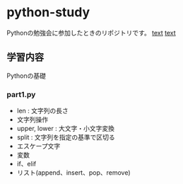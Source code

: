 # python-study
Pythonの勉強会に参加したときのリポジトリです。
[text](https://techplay.jp/event/943502?utm_source=eventRemind&utm_medium=email&utm_campaign=tp_20240507)
[text](https://techplay.jp/event/944221?utm_source=eventJoined&utm_medium=email&utm_campaign=tp_20240508)

## 学習内容
Pythonの基礎

### part1.py
- len : 文字列の長さ
- 文字列操作
- upper, lower : 大文字・小文字変換
- split : 文字列を指定の基準で区切る
- エスケープ文字
- 変数
- if、elif
- リスト(append、insert、pop、remove)